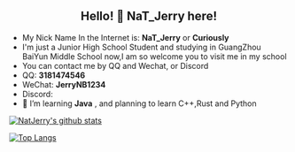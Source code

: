 ### <h2 align="center">Hello! 👋 NaT_Jerry here!</h2>

- My Nick Name In the Internet is: **NaT_Jerry** or **Curiously**
- I'm just a Junior High School Student and studying in GuangZhou BaiYun Middle School now,I am so welcome you to visit me in my school
- You can contact me by QQ and Wechat, or Discord
- QQ: **3181474546**
- WeChat: **JerryNB1234**
- Discord: <Nothing Now>
- 🌱 I’m learning **Java** , and planning to learn C++,Rust and Python
  
[![NatJerry's github stats](https://github-readme-stats.vercel.app/api?username=natjerry&role=ORGANIZATION_MEMBER,OWNER,COLLABORATOR&&bg_color=30,e96443,904e95&title_color=fff&text_color=fff)](https://github.com/anuraghazra/github-readme-stats)
  
[![Top Langs](https://github-readme-stats.vercel.app/api/top-langs/?username=natjerry&role=ORGANIZATION_MEMBER,OWNER,COLLABORATOR&&bg_color=30,e96443,904e95&title_color=fff&text_color=fff)](https://github.com/anuraghazra/github-readme-stats)

<!--
**NatJerry/NatJerry** is a ✨ _special_ ✨ repository because its `README.md` (this file) appears on your GitHub profile.

Here are some ideas to get you started:

- 🔭 I’m currently working on ...
- 🌱 I’m currently learning ...
- 👯 I’m looking to collaborate on ...
- 🤔 I’m looking for help with ...
- 💬 Ask me about ...
- 📫 How to reach me: ...
- 😄 Pronouns: ...
- ⚡ Fun fact: ...
-->
